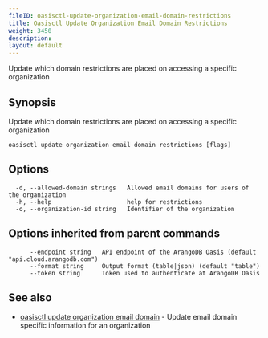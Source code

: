 ```yaml
---
fileID: oasisctl-update-organization-email-domain-restrictions
title: Oasisctl Update Organization Email Domain Restrictions
weight: 3450
description: 
layout: default
---
```

Update which domain restrictions are placed on accessing a specific organization

## Synopsis

Update which domain restrictions are placed on accessing a specific organization

```
oasisctl update organization email domain restrictions [flags]
```

## Options

```
  -d, --allowed-domain strings   Allowed email domains for users of the organization
  -h, --help                     help for restrictions
  -o, --organization-id string   Identifier of the organization
```

## Options inherited from parent commands

```
      --endpoint string   API endpoint of the ArangoDB Oasis (default "api.cloud.arangodb.com")
      --format string     Output format (table|json) (default "table")
      --token string      Token used to authenticate at ArangoDB Oasis
```

## See also

* [oasisctl update organization email domain](oasisctl-update-organization-email-domain)	 - Update email domain specific information for an organization

